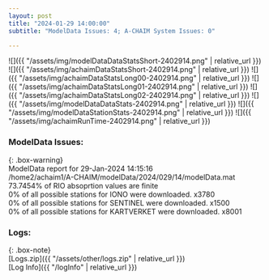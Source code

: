 ```yaml
---
layout: post
title: "2024-01-29 14:00:00"
subtitle: "ModelData Issues: 4; A-CHAIM System Issues: 0"

---
```


![]({{ "/assets/img/modelDataDataStatsShort-2402914.png" | relative_url }})
![]({{ "/assets/img/achaimDataStatsShort-2402914.png" | relative_url }})
![]({{ "/assets/img/achaimDataStatsLong00-2402914.png" | relative_url }})
![]({{ "/assets/img/achaimDataStatsLong01-2402914.png" | relative_url }})
![]({{ "/assets/img/achaimDataStatsLong02-2402914.png" | relative_url }})
![]({{ "/assets/img/modelDataDataStats-2402914.png" | relative_url }})
![]({{ "/assets/img/modelDataStationStats-2402914.png" | relative_url }})
![]({{ "/assets/img/achaimRunTime-2402914.png" | relative_url }})


### ModelData Issues:  
  
{: .box-warning}  
 ModelData report for 29-Jan-2024 14:15:16   
 /home2/achaim1/A-CHAIM/modelData/2024/029/14/modelData.mat   
 73.7454% of RIO absoprtion values are finite   
 0% of all possible stations for IONO were downloaded. x3780   
 0% of all possible stations for SENTINEL were downloaded. x1500   
 0% of all possible stations for KARTVERKET were downloaded. x8001   
  


### Logs:  
  
{: .box-note}  
[Logs.zip]({{ "/assets/other/logs.zip" | relative_url }})  
[Log Info]({{ "/logInfo" | relative_url }})  
